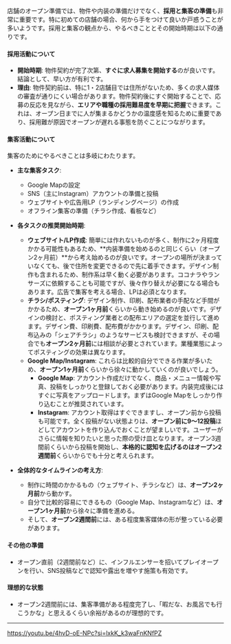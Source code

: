 
店舗のオープン準備では、物件や内装の準備だけでなく、**採用と集客の準備**も非常に重要です。特に初めての店舗の場合、何から手をつけて良いか戸惑うことが多いようです。採用と集客の観点から、やるべきこととその開始時期は以下の通りです。

#### 採用活動について

- **開始時期**: 物件契約が完了次第、**すぐに求人募集を開始する**のが良いです。結論として、早い方が有利です。
- **理由**: 物件契約前は、特に1・2店舗目では住所がないため、多くの求人媒体の審査が通りにくい場合があります。物件契約後にすぐ開始することで、応募の反応を見ながら、**エリアや職種の採用難易度を早期に把握**できます。これは、オープン日までに人が集まるかどうかの温度感を知るために重要であり、採用難が原因でオープンが遅れる事態を防ぐことにつながります。

#### 集客活動について

集客のためにやるべきことは多岐にわたります。

- **主な集客タスク**:
    
    - Google Mapの設定
    - SNS（主にInstagram）アカウントの準備と投稿
    - ウェブサイトや広告用LP（ランディングページ）の作成
    - オフライン集客の準備（チラシ作成、看板など）
- **各タスクの推奨開始時期**:
    
    - **ウェブサイト/LP作成**: 簡単には作れないものが多く、制作に2ヶ月程度かかる可能性もあるため、**内装準備を始めるのと同じくらい（オープン2ヶ月前）**から考え始めるのが良いです。オープンの場所が決まっていなくても、後で住所を変更できるので先に着手できます。デザイン制作も含まれるため、制作系は早く動く必要があります。ココナラやランサーズに依頼することも可能ですが、後々作り替えが必要になる場合もあります。広告で集客を考える場合、LPは必須となります。
    - **チラシ/ポスティング**: デザイン制作、印刷、配布業者の手配など手間がかかるため、**オープン1ヶ月前**くらいから動き始めるのが良いです。デザインの検討と、ポスティング業者との配布エリアの選定を並行して進めます。デザイン費、印刷費、配布費がかかります。デザイン、印刷、配布込みの「シェアチラシ」のようなサービスも検討できますが、その場合でも**オープン2ヶ月前**には相談が必要とされています。業種業態によってポスティングの効果は異なります。
    - **Google Map/Instagram**: これらは比較的自分でできる作業が多いため、**オープン1ヶ月前**くらいから徐々に動かしていくのが良いでしょう。
        - **Google Map**: アカウント作成だけでなく、商品・メニュー情報や写真、投稿をしっかりと登録しておく必要があります。内装完成後にはすぐに写真をアップロードします。まずはGoogle Mapをしっかり作り込むことが推奨されています。
        - **Instagram**: アカウント取得はすぐできますし、オープン前から投稿も可能です。全く投稿がない状態よりは、**オープン前に9〜12投稿**ほどしてアカウントを作り込んでおくことが望ましいです。ユーザーがさらに情報を知りたいと思った際の受け皿となります。オープン3週間前くらいから投稿を開始し、**本格的に認知を広げるのはオープン2週間前**くらいからでも十分と考えられます。
- **全体的なタイムラインの考え方**:
    
    - 制作に時間のかかるもの（ウェブサイト、チラシなど）は、**オープン2ヶ月前**から動かす。
    - 自分で比較的容易にできるもの（Google Map、Instagramなど）は、**オープン1ヶ月前**から徐々に準備を進める。
    - そして、**オープン2週間前**には、ある程度集客媒体の形が整っている必要があります。

#### その他の準備

- オープン直前（2週間前など）に、インフルエンサーを招いてプレイオープンを行い、SNS投稿などで認知や露出を増やす施策も有効です。

#### 理想的な状態

- オープン2週間前には、集客準備がある程度完了し、「暇だな、お風呂でも行こうかな」と思えるくらい余裕があるのが理想的です。

---

https://youtu.be/4hvD-oE-NPc?si=lxkK_k3waFnKNfPZ